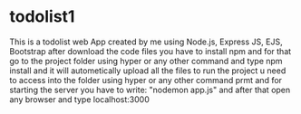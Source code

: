 # todolist1
This is a todolist web App created by me using Node.js,  Express JS, EJS, Bootstrap
after download the code files you have to install npm and for that go to the project folder using hyper or any other command and type npm install and it will autometically upload all the files
to run the project u need to access into the folder using hyper or any other command prmt and for starting the server you have to write:
"nodemon app.js"
and after that open any browser and type localhost:3000
